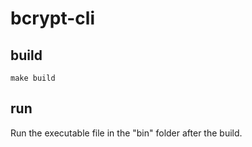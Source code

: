 # bcrypt-cli

## build

```shell
make build
```

## run

Run the executable file in the "bin" folder after the build.
